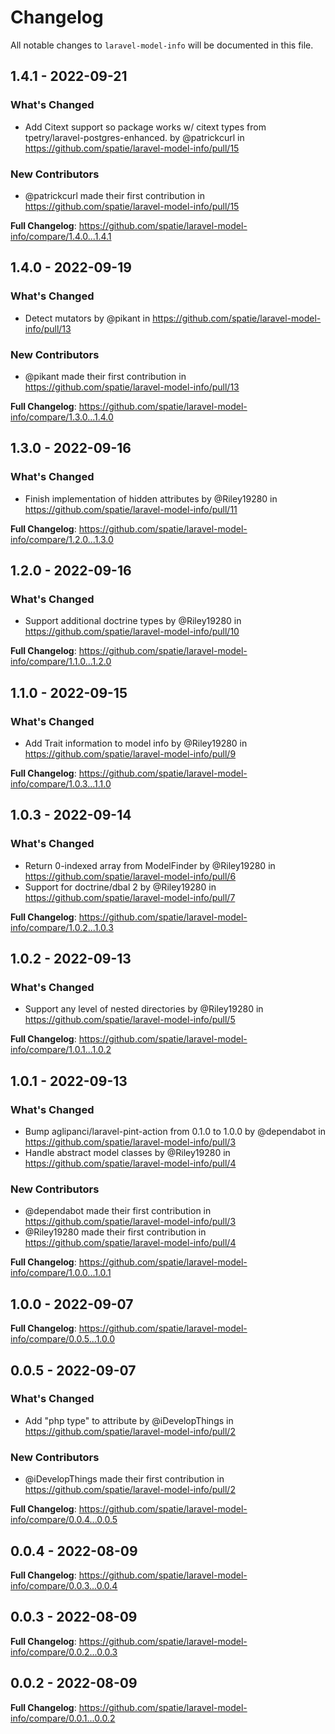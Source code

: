 # Changelog

All notable changes to `laravel-model-info` will be documented in this file.

## 1.4.1 - 2022-09-21

### What's Changed

- Add Citext support so package works w/ citext types from tpetry/laravel-postgres-enhanced. by @patrickcurl in https://github.com/spatie/laravel-model-info/pull/15

### New Contributors

- @patrickcurl made their first contribution in https://github.com/spatie/laravel-model-info/pull/15

**Full Changelog**: https://github.com/spatie/laravel-model-info/compare/1.4.0...1.4.1

## 1.4.0 - 2022-09-19

### What's Changed

- Detect mutators by @pikant in https://github.com/spatie/laravel-model-info/pull/13

### New Contributors

- @pikant made their first contribution in https://github.com/spatie/laravel-model-info/pull/13

**Full Changelog**: https://github.com/spatie/laravel-model-info/compare/1.3.0...1.4.0

## 1.3.0 - 2022-09-16

### What's Changed

- Finish implementation of hidden attributes by @Riley19280 in https://github.com/spatie/laravel-model-info/pull/11

**Full Changelog**: https://github.com/spatie/laravel-model-info/compare/1.2.0...1.3.0

## 1.2.0 - 2022-09-16

### What's Changed

- Support additional doctrine types by @Riley19280 in https://github.com/spatie/laravel-model-info/pull/10

**Full Changelog**: https://github.com/spatie/laravel-model-info/compare/1.1.0...1.2.0

## 1.1.0 - 2022-09-15

### What's Changed

- Add Trait information to model info by @Riley19280 in https://github.com/spatie/laravel-model-info/pull/9

**Full Changelog**: https://github.com/spatie/laravel-model-info/compare/1.0.3...1.1.0

## 1.0.3 - 2022-09-14

### What's Changed

- Return 0-indexed array from ModelFinder by @Riley19280 in https://github.com/spatie/laravel-model-info/pull/6
- Support for doctrine/dbal 2 by @Riley19280 in https://github.com/spatie/laravel-model-info/pull/7

**Full Changelog**: https://github.com/spatie/laravel-model-info/compare/1.0.2...1.0.3

## 1.0.2 - 2022-09-13

### What's Changed

- Support any level of nested directories by @Riley19280 in https://github.com/spatie/laravel-model-info/pull/5

**Full Changelog**: https://github.com/spatie/laravel-model-info/compare/1.0.1...1.0.2

## 1.0.1 - 2022-09-13

### What's Changed

- Bump aglipanci/laravel-pint-action from 0.1.0 to 1.0.0 by @dependabot in https://github.com/spatie/laravel-model-info/pull/3
- Handle abstract model classes by @Riley19280 in https://github.com/spatie/laravel-model-info/pull/4

### New Contributors

- @dependabot made their first contribution in https://github.com/spatie/laravel-model-info/pull/3
- @Riley19280 made their first contribution in https://github.com/spatie/laravel-model-info/pull/4

**Full Changelog**: https://github.com/spatie/laravel-model-info/compare/1.0.0...1.0.1

## 1.0.0 - 2022-09-07

**Full Changelog**: https://github.com/spatie/laravel-model-info/compare/0.0.5...1.0.0

## 0.0.5 - 2022-09-07

### What's Changed

- Add "php type" to attribute by @iDevelopThings in https://github.com/spatie/laravel-model-info/pull/2

### New Contributors

- @iDevelopThings made their first contribution in https://github.com/spatie/laravel-model-info/pull/2

**Full Changelog**: https://github.com/spatie/laravel-model-info/compare/0.0.4...0.0.5

## 0.0.4 - 2022-08-09

**Full Changelog**: https://github.com/spatie/laravel-model-info/compare/0.0.3...0.0.4

## 0.0.3 - 2022-08-09

**Full Changelog**: https://github.com/spatie/laravel-model-info/compare/0.0.2...0.0.3

## 0.0.2 - 2022-08-09

**Full Changelog**: https://github.com/spatie/laravel-model-info/compare/0.0.1...0.0.2
